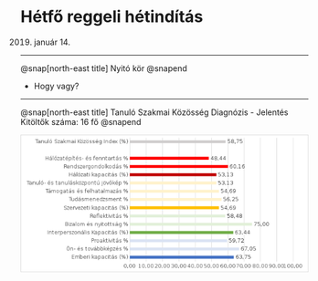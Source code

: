 # Hétfő reggeli hétindítás

2019. január 14.

---


@snap[north-east title] 
Nyitó kör 
@snapend

- Hogy vagy?

---


@snap[north-east title] 
Tanuló Szakmai Közösség Diagnózis - Jelentés <br/>Kitöltők száma: 16 fő 
@snapend

![img](god/hetfo/20190114/tszk_export.png)
